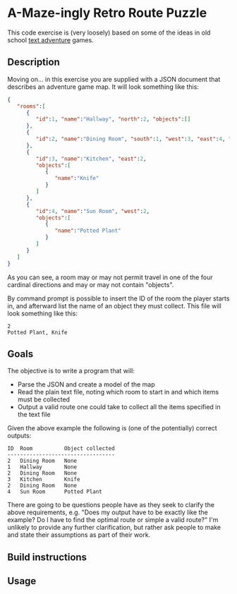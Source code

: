 # A-Maze-ingly Retro Route Puzzle

This code exercise is (very loosely) based on some of the ideas in old school [text adventure](https://en.wikipedia.org/wiki/Interactive_fiction) games.

## Description

Moving on... in this exercise you are supplied with a JSON document that describes an adventure game map. It will look something like this:

``` json
{
   "rooms":[
      {
         "id":1, "name":"Hallway", "north":2, "objects":[]
      },
      {
         "id":2, "name":"Dining Room", "south":1, "west":3, "east":4, "objects":[]
      },
      {
         "id":3, "name":"Kitchen", "east":2,
         "objects":[
            {
               "name":"Knife"
            }
         ]
      },
      {
         "id":4, "name":"Sun Room", "west":2,
         "objects":[
            {
               "name":"Potted Plant"
            }
         ]
      }
   ]
}
```

As you can see, a room may or may not permit travel in one of the four cardinal directions and may or may not contain "objects". 

By command prompt is possible to insert the ID of the room the player starts in, and afterward list the name of an object they must collect. 
This file will look something like this:

```
2
Potted Plant, Knife
```

## Goals

The objective is to write a program that will:
- Parse the JSON and create a model of the map 
- Read the plain text file, noting which room to start in and which items must be collected
- Output a valid route one could take to collect all the items specified in the text file


Given the above example the following is (one of the potentially) correct outputs:

```
ID  Room          Object collected
----------------------------------
2   Dining Room   None
1   Hallway       None
2   Dining Room   None
3   Kitchen       Knife
2   Dining Room   None
4   Sun Room      Potted Plant
```

There are going to be questions people have as they seek to clarify the above requirements, e.g. "Does my output have to be exactly like the example? Do I have to find the optimal route or simple a valid route?" I'm unlikely to provide any further clarification, but rather ask people to make and state their assumptions as part of their work.

## Build instructions

## Usage
